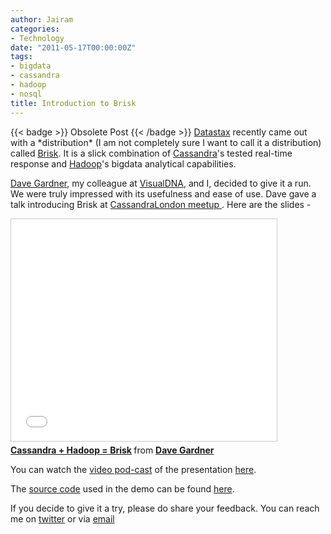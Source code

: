 ```yaml
---
author: Jairam
categories:
- Technology
date: "2011-05-17T00:00:00Z"
tags:
- bigdata
- cassandra
- hadoop
- nosql
title: Introduction to Brisk
---
```

{{< badge >}}
Obsolete Post
{{< /badge >}}
[Datastax](http://www.datastax.com) recently came out with a \*distribution\* (I am not completely sure I want to call it a distribution) called [Brisk](http://www.datastax.com/brisk). It is a slick combination of [Cassandra](http://cassandra.apache.org)'s tested real-time response and [Hadoop](http://hadoop.apache.org/)'s bigdata analytical capabilities.

[Dave Gardner](http://davegardner.me.uk/), my colleague at [VisualDNA](http://www.visualdna.com), and I, decided to give it a run. We were truly impressed with its usefulness and ease of use. Dave gave a talk introducing Brisk at [CassandraLondon meetup ](http://www.meetup.com/Cassandra-London/). Here are the slides -

<iframe src="//www.slideshare.net/slideshow/embed_code/key/2C0EpUYNMSZHTU" width="425" height="355" frameborder="0" marginwidth="0" marginheight="0" scrolling="no" style="border:1px solid #CCC; border-width:1px; margin-bottom:5px; max-width: 100%;" allowfullscreen> </iframe> <div style="margin-bottom:5px"> <strong> <a href="//www.slideshare.net/davegardnerisme/cassandra-hadoop-brisk" title="Cassandra + Hadoop = Brisk">Cassandra + Hadoop = Brisk</a> </strong> from <strong><a href="//www.slideshare.net/davegardnerisme">Dave Gardner</a></strong> </div>

You can watch the [video pod-cast](http://skillsmatter.com/podcast/home/cassandra-may-meetup/js-1174) of the presentation [here](http://skillsmatter.com/podcast/home/cassandra-may-meetup/js-1174).

The [source code](https://github.com/davegardnerisme/we-have-your-kidneys) used in the demo can be found [here](https://github.com/davegardnerisme/we-have-your-kidneys).

If you decide to give it a try, please do share your feedback. You can reach me on [twitter](http://www.twitter.com/jairamc) or via [email](mailto:contact@jairam.me)
